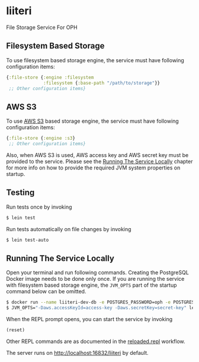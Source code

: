 # liiteri

File Storage Service For OPH

## Filesystem Based Storage

To use filesystem based storage engine, the service must have following configuration items:

```clojure
{:file-store {:engine :filesystem
              :filesystem {:base-path "/path/to/storage"}}
 ;; Other configuration items}
```

## AWS S3

To use [AWS S3](https://aws.amazon.com/s3/) based storage engine, the service must have following configuration items:

```clojure
{:file-store {:engine :s3}
 ;; Other configuration items}
```

Also, when AWS S3 is used, AWS access key and AWS secret key must be provided to the service. Please see the
[Running The Service Locally](#running-the-service-locally) chapter for more info on how to provide the required
JVM system properties on startup.

## Testing

Run tests once by invoking

```bash
$ lein test
```

Run tests automatically on file changes by invoking

```bash
$ lein test-auto
```

## Running The Service Locally

Open your terminal and run following commands. Creating the PostgreSQL Docker image needs to be done only once. If you
are running the service with filesystem based storage engine, the `JVM_OPTS` part of the startup command below can be
omitted.

```bash
$ docker run --name liiteri-dev-db -e POSTGRES_PASSWORD=oph -e POSTGRES_USER=oph -e POSTGRES_DB=liiteri -p 5434:5432 -d postgres:9.5
$ JVM_OPTS="-Daws.accessKeyId=access-key -Daws.secretKey=secret-key" lein repl
```

When the REPL prompt opens, you can start the service by invoking

```clojure
(reset)
```

Other REPL commands are as documented in the [reloaded.repl](https://github.com/weavejester/reloaded.repl) workflow.

The server runs on <http://localhost:16832/liiteri> by default.
